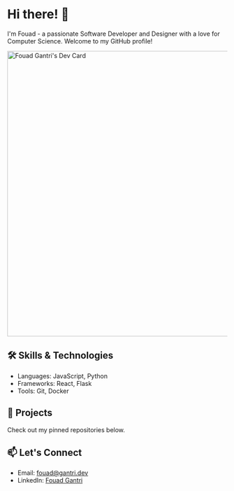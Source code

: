 # Hi there! 👋

I'm Fouad - a passionate Software Developer and Designer with a love for Computer Science. Welcome to my GitHub profile!

<a href="https://app.daily.dev/fgantri"><img src="https://api.daily.dev/devcards/v2/zkS2XBobsoLSfeQT0XHoH.png?type=wide&r=caz" width="652" alt="Fouad Gantri's Dev Card"/></a>

## 🛠️ Skills & Technologies
- Languages: JavaScript, Python
- Frameworks: React, Flask
- Tools: Git, Docker

## 🚀 Projects
Check out my pinned repositories below.

## 📫 Let's Connect
- Email: [fouad@gantri.dev](mailto:fouad@gantri.dev)
- LinkedIn: [Fouad Gantri](www.linkedin.com/in/fgantri)
